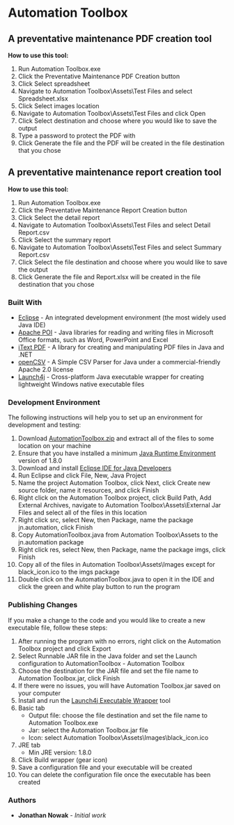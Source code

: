 # Automation Toolbox

## A preventative maintenance PDF creation tool

**How to use this tool:**

1. Run Automation Toolbox.exe
2. Click the Preventative Maintenance PDF Creation button
3. Click Select spreadsheet
4. Navigate to Automation Toolbox\Assets\Test Files and select Spreadsheet.xlsx
5. Click Select images location
6. Navigate to Automation Toolbox\Assets\Test Files and click Open
7. Click Select destination and choose where you would like to save the output
8. Type a password to protect the PDF with
9. Click Generate the file and the PDF will be created in the file destination that you chose

## A preventative maintenance report creation tool

**How to use this tool:**

1. Run Automation Toolbox.exe
2. Click the Preventative Maintenance Report Creation button
3. Click Select the detail report
4. Navigate to Automation Toolbox\Assets\Test Files and select Detail Report.csv
5. Click Select the summary report
6. Navigate to Automation Toolbox\Assets\Test Files and select Summary Report.csv
7. Click Select the file destination and choose where you would like to save the output
8. Click Generate the file and Report.xlsx will be created in the file destination that you chose

### Built With

* [Eclipse](https://www.eclipse.org) - An integrated development environment (the most widely used Java IDE)
* [Apache POI](https://poi.apache.org/) - Java libraries for reading and writing files in Microsoft Office formats, such as Word, PowerPoint and Excel
* [iText PDF](https://itextpdf.com/) - A library for creating and manipulating PDF files in Java and .NET
* [openCSV](https://sourceforge.net/projects/opencsv/) - A Simple CSV Parser for Java under a commercial-friendly Apache 2.0 license
* [Launch4j](http://launch4j.sourceforge.net/) - Cross-platform Java executable wrapper for creating lightweight Windows native executable files

### Development Environment

The following instructions will help you to set up an environment for development and testing:

1. Download [AutomationToolbox.zip](https://github.com/GitUser219/AutomationToolbox/archive/master.zip) and extract all of the files to some location on your machine
2. Ensure that you have installed a minimum [Java Runtime Environment](http://www.oracle.com/technetwork/java/javase/downloads/jre8-downloads-2133155.html) version of 1.8.0
3. Download and install [Eclipse IDE for Java Developers](https://www.eclipse.org/downloads/)
4. Run Eclipse and click File, New, Java Project
5. Name the project Automation Toolbox, click Next, click Create new source folder, name it resources, and click Finish
6. Right click on the Automation Toolbox project, click Build Path, Add External Archives, navigate to Automation Toolbox\Assets\External Jar Files and select all of the files in this location
7. Right click src, select New, then Package, name the package jn.automation, click Finish
8. Copy AutomationToolbox.java from Automation Toolbox\Assets to the jn.automation package
9. Right click res, select New, then Package, name the package imgs, click Finish
10. Copy all of the files in Automation Toolbox\Assets\Images except for black_icon.ico to the imgs package
11. Double click on the AutomationToolbox.java to open it in the IDE and click the green and white play button to run the program

### Publishing Changes

If you make a change to the code and you would like to create a new executable file, follow these steps:

1. After running the program with no errors, right click on the Automation Toolbox project and click Export
2. Select Runnable JAR file in the Java folder and set the Launch configuration to AutomationToolbox - Automation Toolbox
3. Choose the destination for the JAR file and set the file name to Automation Toolbox.jar, click Finish
4. If there were no issues, you will have Automation Toolbox.jar saved on your computer
5. Install and run the [Launch4j Executable Wrapper](https://sourceforge.net/projects/launch4j/) tool
6. Basic tab
   - Output file: choose the file destination and set the file name to Automation Toolbox.exe
   - Jar: select the Automation Toolbox.jar file
   - Icon: select Automation Toolbox\Assets\Images\black_icon.ico
7. JRE tab
   - Min JRE version: 1.8.0
8. Click Build wrapper (gear icon)
9. Save a configuration file and your executable will be created
10. You can delete the configuration file once the executable has been created

### Authors

* **Jonathan Nowak** - *Initial work*

